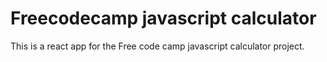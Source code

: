 # Freecodecamp javascript calculator

This is a react app for the Free code camp javascript calculator project.
